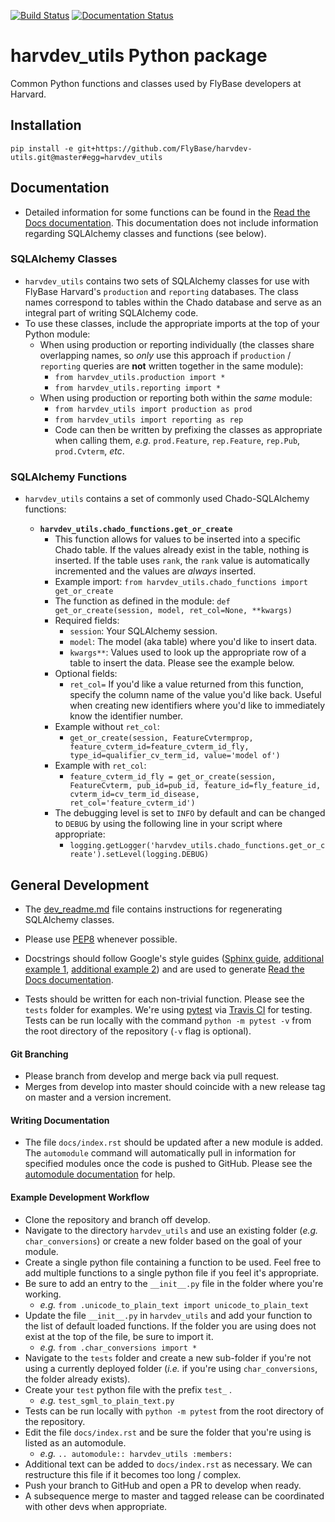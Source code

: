 [![Build Status](https://travis-ci.com/FlyBase/harvdev-utils.svg?branch=master)](https://travis-ci.com/FlyBase/harvdev-utils)
[![Documentation Status](https://readthedocs.org/projects/harvdev-utils/badge/?version=latest)](https://harvdev-utils.readthedocs.io/en/latest/?badge=latest)

# harvdev_utils Python package
Common Python functions and classes used by FlyBase developers at Harvard.

## Installation

`pip install -e git+https://github.com/FlyBase/harvdev-utils.git@master#egg=harvdev_utils`

## Documentation

- Detailed information for some functions can be found in the [Read the Docs documentation](https://harvdev-utils.readthedocs.io/en/latest/?). This documentation does not include information regarding SQLAlchemy classes and functions (see below).

### SQLAlchemy Classes

- `harvdev_utils` contains two sets of SQLAlchemy classes for use with FlyBase Harvard's `production` and `reporting` databases. The class names correspond to tables within the Chado database and serve as an integral part of writing SQLAlchemy code.
- To use these classes, include the appropriate imports at the top of your Python module:
  - When using production or reporting individually (the classes share overlapping names, so _only_ use this approach if `production` / `reporting` queries are **not** written together in the same module):
    - `from harvdev_utils.production import *`
    - `from harvdev_utils.reporting import *`
  - When using production or reporting both within the _same_ module:
    - `from harvdev_utils import production as prod`
    - `from harvdev_utils import reporting as rep`
    - Code can then be written by prefixing the classes as appropriate when calling them, _e.g._ `prod.Feature`, `rep.Feature`, `rep.Pub`, `prod.Cvterm`, _etc_.

### SQLAlchemy Functions

- `harvdev_utils` contains a set of commonly used Chado-SQLAlchemy functions:

  -  **`harvdev_utils.chado_functions.get_or_create`**
      -  This function allows for values to be inserted into a specific Chado table. If the values already exist in the table, nothing is inserted. If the table uses `rank`, the `rank` value is automatically incremented and the values are _always_ inserted.
      -  Example import: `from harvdev_utils.chado_functions import get_or_create`
      -  The function as defined in the module: `def get_or_create(session, model, ret_col=None, **kwargs)`
      -  Required fields:
          -  `session`: Your SQLAlchemy session.
          -  `model`: The model (aka table) where you'd like to insert data.
          -  `kwargs**`: Values used to look up the appropriate row of a table to insert the data. Please see the example below.
      -  Optional fields: 
          -  `ret_col=` If you'd like a value returned from this function, specify the column name of the value you'd like back. Useful when creating new identifiers where you'd like to immediately know the identifier number.
      -  Example without `ret_col`:
          -  `get_or_create(session, FeatureCvtermprop, feature_cvterm_id=feature_cvterm_id_fly, type_id=qualifier_cv_term_id, value='model of')`
      -  Example with `ret_col`:
          -  `feature_cvterm_id_fly = get_or_create(session, FeatureCvterm, pub_id=pub_id, feature_id=fly_feature_id, cvterm_id=cv_term_id_disease, ret_col='feature_cvterm_id')`
      -  The debugging level is set to `INFO` by default and can be changed to `DEBUG` by using the following line in your script where appropriate:
          -  `logging.getLogger('harvdev_utils.chado_functions.get_or_create').setLevel(logging.DEBUG)`


## General Development
- The [dev_readme.md](dev/dev_readme.md) file contains instructions for regenerating SQLAlchemy classes.

- Please use [PEP8](https://www.python.org/dev/peps/pep-0008/) whenever possible. 
- Docstrings should follow Google's style guides ([Sphinx guide](http://www.sphinx-doc.org/en/master/usage/extensions/napoleon.html#module-sphinx.ext.napoleon), [additional example 1](https://sphinxcontrib-napoleon.readthedocs.io/en/latest/example_google.html), [additional example 2](http://google.github.io/styleguide/pyguide.html#38-comments-and-docstrings)) and are used to generate [Read the Docs documentation](https://harvdev-utils.readthedocs.io/en/latest/?).
- Tests should be written for each non-trivial function. Please see the `tests` folder for examples. We're using [pytest](https://docs.pytest.org/en/latest/) via [Travis CI](https://travis-ci.com/FlyBase/harvdev_utils.svg?branch=master) for testing. Tests can be run locally with the command `python -m pytest -v` from the root directory of the repository (`-v` flag is optional). 

#### Git Branching

- Please branch from develop and merge back via pull request.
- Merges from develop into master should coincide with a new release tag on master and a version increment.

#### Writing Documentation

- The file `docs/index.rst` should be updated after a new module is added. The `automodule` command will automatically pull in information for specified modules once the code is pushed to GitHub. Please see the [automodule documentation](http://www.sphinx-doc.org/en/master/usage/extensions/autodoc.html#directive-automodule) for help.

#### Example Development Workflow

- Clone the repository and branch off develop.
- Navigate to the directory `harvdev_utils` and use an existing folder (_e.g._ `char_conversions`) or create a new folder based on the goal of your module.
- Create a single python file containing a function to be used. Feel free to add multiple functions to a single python file if you feel it's appropriate.
- Be sure to add an entry to the `__init__.py` file in the folder where you're working.
    - _e.g._ `from .unicode_to_plain_text import unicode_to_plain_text`
- Update the file `__init__.py` in `harvdev_utils` and add your function to the list of default loaded functions. If the folder you are using does not exist at the top of the file, be sure to import it. 
    - _e.g._ `from .char_conversions import *`
- Navigate to the `tests` folder and create a new sub-folder if you're not using a currently deployed folder (_i.e._ if you're using `char_conversions`, the folder already exists).
- Create your `test` python file with the prefix `test_` .
    - _e.g._ `test_sgml_to_plain_text.py`
- Tests can be run locally with `python -m pytest` from the root directory of the repository.
- Edit the file `docs/index.rst` and be sure the folder that you're using is listed as an automodule.
    - _e.g._ `.. automodule:: harvdev_utils :members:`
- Additional text can be added to `docs/index.rst` as necessary. We can restructure this file if it becomes too long / complex.
- Push your branch to GitHub and open a PR to develop when ready.
- A subsequence merge to master and tagged release can be coordinated with other devs when appropriate.
